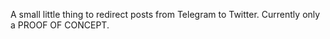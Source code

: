 A small little thing to redirect posts from Telegram to Twitter.
Currently only a PROOF OF CONCEPT.

